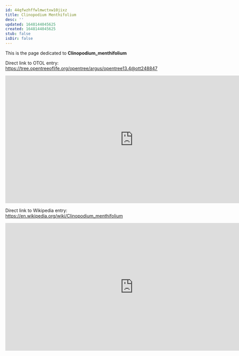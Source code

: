 ```yaml
---
id: 44qfwzhffwlmwctxw10jixz
title: Clinopodium Menthifolium
desc: ''
updated: 1648144045625
created: 1648144045625
stub: false
isDir: false
---
```

This is the page dedicated to **Clinopodium_menthifolium**


Direct link to OTOL entry: https://tree.opentreeoflife.org/opentree/argus/opentree13.4@ott248847



<html>
    <body>
    <iframe src="https://tree.opentreeoflife.org/opentree/argus/opentree13.4@ott248847"
    width="800" height="400" frameborder="0" allowfullscreen> </iframe>
    </body>
</html>
    


Direct link to Wikipedia entry: https://en.wikipedia.org/wiki/Clinopodium_menthifolium



<html>
    <body>
    <iframe src="https://en.wikipedia.org/wiki/Clinopodium_menthifolium"
    width="800" height="400" frameborder="0" allowfullscreen> </iframe>
    </body>
</html>
    
